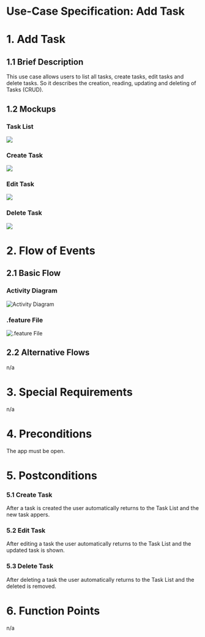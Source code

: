 # Use-Case Specification: Add Task

# 1. Add Task

## 1.1 Brief Description
This use case allows users to list all tasks, create tasks, edit tasks and delete tasks. So it describes the creation, reading, updating and deleting of Tasks (CRUD).




## 1.2 Mockups
### Task List
![](PNGs/UC-Start_Screen.png)
### Create Task
![](PNGs/UC-Add_Task.png)
### Edit Task
![](PNGs/UC-Edit_Task.png)
### Delete Task
![](PNGs/UC-Delete_Task.png)



# 2. Flow of Events

## 2.1 Basic Flow

### Activity Diagram

![Activity Diagram](PNGs/AC_Add_Task.png)

### .feature File

![.feature File](PNGs/ff_Create_Task.png)


## 2.2 Alternative Flows
n/a

# 3. Special Requirements
n/a

# 4. Preconditions

The app must be open.

# 5. Postconditions

### 5.1 Create Task
After a task is created the user automatically returns to the Task List and the new task appers.
### 5.2 Edit Task
After editing a task the user automatically returns to the Task List and the updated task is shown.
### 5.3 Delete Task
After deleting a task the user automatically returns to the Task List and the deleted is removed.

# 6. Function Points
n/a
